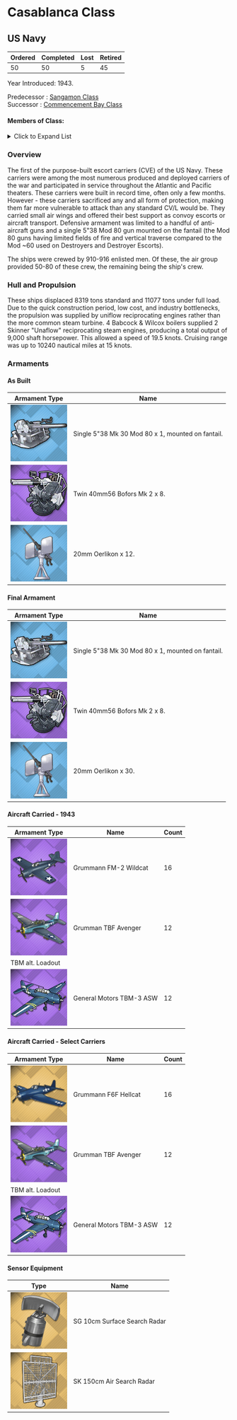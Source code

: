 # Casablanca Class
## US Navy

Ordered | Completed | Lost | Retired
 ------ | ------ | ------ | ------ 
50 | 50 | 5 | 45 <br/>
 
Year Introduced: 1943. <br/>
 
Predecessor : [Sangamon Class](/History/USN/CVE/SangamonClass.md) <br/>
Successor : [Commencement Bay Class](/History/NYI.md) <br/>

#### Members of Class: <br/>

<details>
	<summary>Click to Expand List</summary>
	
Icon | Name | Hull Number | Present
| ------ | ------ | ------ |  ------ |
![Casablanca](/Icons/Ship/EagleUnion/Casablanca.png) | Cssablanca | CVE=55 | Yes <br/>
![UnknownCVL](/Icons/Ship/UnknownCVL.png) | Liscome Bay | CVE-56 | No <br/>
![UnknownCVL](/Icons/Ship/UnknownCVL.png) | Anzio | CVE-57 | No <br/>
![UnknownCVL](/Icons/Ship/UnknownCVL.png) | Corregidor | CVE-58 | Yes <br/>
![UnknownCVL](/Icons/Ship/UnknownCVL.png) | Mission Bay | CVE-59 | No <br/>
![UnknownCVL](/Icons/Ship/UnknownCVL.png) | Guadalcanal | CVE-60 | No <br/>
![UnknownCVL](/Icons/Ship/UnknownCVL.png) | Manila Bay | CVE-61 | No <br/>
![UnknownCVL](/Icons/Ship/UnknownCVL.png) | Natoma Bay | CVE-62 | No <br/>
![UnknownCVL](/Icons/Ship/UnknownCVL.png) | St. Lo | CVE-63 | No <br/>
![UnknownCVL](/Icons/Ship/UnknownCVL.png) | Tripoli | CVE-64 | No <br/>
![UnknownCVL](/Icons/Ship/UnknownCVL.png) | Wake Island | CVE-65 | No <br/>
![UnknownCVL](/Icons/Ship/UnknownCVL.png) | White Plains | CVE-66 | Yes <br/>
![UnknownCVL](/Icons/Ship/UnknownCVL.png) | Solomons | CVE-67 | No <br/>
![UnknownCVL](/Icons/Ship/UnknownCVL.png) | Kalinin Bay | CVE-68 | No <br/>
![UnknownCVL](/Icons/Ship/UnknownCVL.png) | Kasaan Bay | CVE-69 | No <br/>
![UnknownCVL](/Icons/Ship/UnknownCVL.png) | Fanshaw Bay | CVE-70 | No <br/>
![UnknownCVL](/Icons/Ship/UnknownCVL.png) | Kitkun Bay | CVE-71 | No <br/>
![UnknownCVL](/Icons/Ship/UnknownCVL.png) | Tulagi | CVE-72 | No <br/>
![UnknownCVL](/Icons/Ship/UnknownCVL.png) | Gambier Bay | CVE-73 | No <br/>
![UnknownCVL](/Icons/Ship/UnknownCVL.png) | Nehanta Bay | CVE-74 | No <br/>
![UnknownCVL](/Icons/Ship/UnknownCVL.png) | Hoggatt Bay | CVE-75 | No <br/>
![UnknownCVL](/Icons/Ship/UnknownCVL.png) | Kadashan Bay | CVE-76 | No <br/>
![UnknownCVL](/Icons/Ship/UnknownCVL.png) | Marcus Island| CVE-77 | No <br/>
![UnknownCVL](/Icons/Ship/UnknownCVL.png) | Savo Island | CVE-78 | No <br/>
![UnknownCVL](/Icons/Ship/UnknownCVL.png) | Ommaney Bay | CVE-79 | No <br/>
![UnknownCVL](/Icons/Ship/UnknownCVL.png) | Petrof Bay | CVE-80 | No <br/>
![UnknownCVL](/Icons/Ship/UnknownCVL.png) | Rudyerd Bay | CVE-81 | No <br/>
![UnknownCVL](/Icons/Ship/UnknownCVL.png) | Saginaw Bay | CVE-82 | No <br/>
![UnknownCVL](/Icons/Ship/UnknownCVL.png) | Sargent Bay | CVE-83 | No <br/>
![UnknownCVL](/Icons/Ship/UnknownCVL.png) | Shamrock Bay | CVE-84 | No <br/>
![UnknownCVL](/Icons/Ship/UnknownCVL.png) | Shipley Bay | CVE-85 | No <br/>
![UnknownCVL](/Icons/Ship/UnknownCVL.png) | Sitkoh Bay | CVE-86 | No <br/>
![UnknownCVL](/Icons/Ship/UnknownCVL.png) | Steamer Bay | CVE-87 | No <br/>
![UnknownCVL](/Icons/Ship/UnknownCVL.png) | Cape Esperance | CVE-88 | No <br/>
![UnknownCVL](/Icons/Ship/UnknownCVL.png) | Takanis Bay | CVE-89 | No <br/>
![UnknownCVL](/Icons/Ship/UnknownCVL.png) | Thetis Bay | CVE-90 | No <br/>
![UnknownCVL](/Icons/Ship/UnknownCVL.png) | Makasser Strait | CVE-91 | No <br/>
![UnknownCVL](/Icons/Ship/UnknownCVL.png) | Windham Bay | CVE-92 | No <br/>
![UnknownCVL](/Icons/Ship/UnknownCVL.png) | Makin Island | CVE-93 | No <br/>
![UnknownCVL](/Icons/Ship/UnknownCVL.png) | Lunga Point | CVE-94 | No <br/>
![UnknownCVL](/Icons/Ship/UnknownCVL.png) | Bismarck Sea | CVE-95 | No <br/>
![UnknownCVL](/Icons/Ship/UnknownCVL.png) | Salamaua | CVE-96 | No <br/>
![UnknownCVL](/Icons/Ship/UnknownCVL.png) | Hollandia | CVE-97 | No <br/>
![UnknownCVL](/Icons/Ship/UnknownCVL.png) | Kwajalein | CVE-98 | No <br/>
![UnknownCVL](/Icons/Ship/UnknownCVL.png) | Admirality Islands | CVE-99 | No <br/>
![UnknownCVL](/Icons/Ship/UnknownCVL.png) | Bougainville | CVE-100 | No <br/>
![UnknownCVL](/Icons/Ship/UnknownCVL.png) | Matanikau | CVE-101 | No <br/>
![UnknownCVL](/Icons/Ship/UnknownCVL.png) | Attu | CVE-102 | No <br/>
![UnknownCVL](/Icons/Ship/UnknownCVL.png) | Roi | CVE-103 | No <br/>
![UnknownCVL](/Icons/Ship/UnknownCVL.png) | Munda | CVE-104 | No <br/>


</details>

### Overview

The first of the purpose-built escort carriers (CVE) of the US Navy. These carriers were among the most numerous produced and deployed carriers of the war and participated in service throughout the Atlantic and Pacific theaters. These carriers were built in record time, often only a few months. However - these carriers sacrificed any and all form of protection, making them far more vulnerable to attack than any standard CV/L would be. They carried small air wings and offered their best support as convoy escorts or aircraft transport. Defensive armament was limited to a handful of anti-aircraft guns and a single 5"38 Mod 80 gun mounted on the fantail (the Mod 80 guns having limited fields of fire and vertical traverse compared to the Mod ~60 used on Destroyers and Destroyer Escorts).

The ships were crewed by 910-916 enlisted men. Of these, the air group provided 50-80 of these crew, the remaining being the ship's crew. <br/>

### Hull and Propulsion

These ships displaced 8319 tons standard and 11077 tons under full load. Due to the quick construction period, low cost, and industry bottlenecks, the propulsion was supplied by uniflow reciprocating engines rather than the more common steam turbine. 4 Babcock & Wilcox boilers supplied 2 Skinner "Unaflow" reciprocating steam engines, producing a total output of 9,000 shaft horsepower. This allowed a speed of 19.5 knots. Cruising range was up to 10240 nautical miles at 15 knots.

### Armaments

#### As Built

Armament Type | Name |
 ------ | ------ |
![Single5in38Mk21](/Icons/Equipment/Guns/DD/5in38Mk21.png) | Single 5"38 Mk 30 Mod 80 x 1, mounted on fantail.
![Twin40mmBofors](/Icons/Equipment/AA/Twin40mmUSN.png) | Twin 40mm56 Bofors Mk 2 x 8.
![20mmOerlikon](/Icons/Equipment/AA/20mmOerlikon.png) | 20mm Oerlikon x 12.

#### Final Armament

Armament Type | Name |
 ------ | ------ |
![Single5in38Mk21](/Icons/Equipment/Guns/DD/5in38Mk21.png) | Single 5"38 Mk 30 Mod 80 x 1, mounted on fantail.
![Twin40mmBofors](/Icons/Equipment/AA/Twin40mmUSN.png) | Twin 40mm56 Bofors Mk 2 x 8.
![20mmOerlikon](/Icons/Equipment/AA/20mmOerlikon.png) | 20mm Oerlikon x 30.

#### Aircraft Carried - 1943

Armament Type | Name | Count |
 ------ | ------ | ------ |
![F4F](/Icons/Equipment/Aircraft/Fighter/F4FWildcat.png) | Grummann FM-2 Wildcat | 16
![TBF](/Icons/Equipment/Aircraft/Torpedo/TBFAvenger.png) | Grumman TBF Avenger | 12
 | TBM alt. Loadout | 
![TMBASW](/Icons/Equipment/Auxiliary/TBM3ASW.png) | General Motors TBM-3 ASW | 12

#### Aircraft Carried - Select Carriers

Armament Type | Name | Count |
 ------ | ------ | ------ |
![F6F](/Icons/Equipment/Aircraft/Fighter/F6FHellcat.png) | Grummann F6F Hellcat | 16
![TBF](/Icons/Equipment/Aircraft/Torpedo/TBFAvenger.png) | Grumman TBF Avenger | 12
 | TBM alt. Loadout | 
![TMBASW](/Icons/Equipment/Auxiliary/TBM3ASW.png) | General Motors TBM-3 ASW | 12

#### Sensor Equipment

Type | Name |
 ------ | ------ |
![SGRadar](/Icons/Equipment/Auxiliary/SGRadar.png) | SG 10cm Surface Search Radar
![SKRadar](/Icons/Equipment/Auxiliary/SKRadar.png) | SK 150cm Air Search Radar
